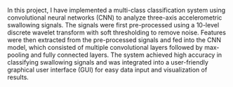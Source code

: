 In this project, I have implemented a multi-class classification system using convolutional neural networks (CNN) to analyze three-axis accelerometric swallowing signals. The signals were first pre-processed using a 10-level discrete wavelet transform with soft thresholding to remove noise. Features were then extracted from the pre-processed signals and fed into the CNN model, which consisted of multiple convolutional layers followed by max-pooling and fully connected layers. The system achieved high accuracy in classifying swallowing signals and was integrated into a user-friendly graphical user interface (GUI) for easy data input and visualization of results.

